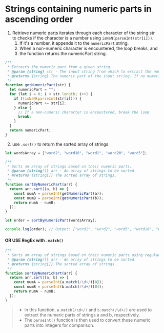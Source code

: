 # Strings containing numeric parts in ascending order

1. Retrieve numeric parts iterates through each character of the string str to checks if the character is a number using `isNaN(parseInt(str[i]))`.
   1. If it's a number, it appends it to the `numericPart` string.
   2. When a non-numeric character is encountered, the loop breaks, and
   3. the function returns the numericPart string.

```js
/**
 * Extracts the numeric part from a given string.
 * @param {string} str - The input string from which to extract the numeric part.
 * @returns {string} The numeric part of the input string. If no numeric part is found, an empty string is returned.
 */
function getNumericPart(str) {
  let numericPart = "";
  for (let i = 0; i < str.length; i++) {
    if (!isNaN(parseInt(str[i]))) {
      numericPart += str[i];
    } else {
      // If a non-numeric character is encountered, break the loop
      break;
    }
  }
  return numericPart;
}
```

2. use `.sort()` to return the sorted array of strings

```js
let wordsArray = ["word2", "word10", "word1", "word20", "word5"];

/**
 * Sorts an array of strings based on their numeric parts.
 * @param {string[]} arr - An array of strings to be sorted.
 * @returns {string[]} The sorted array of strings.
 */
function sortByNumericPart(arr) {
  return arr.sort((a, b) => {
    const numA = parseInt(getNumericPart(a));
    const numB = parseInt(getNumericPart(b));
    return numA - numB;
  });
}

let order = sortByNumericPart(wordsArray);

console.log(order); // Output: ["word1", "word2", "word5", "word10", "word20"]
```

#### OR USE RegEx with `.match()`

```js
/**
 * Sorts an array of strings based on their numeric parts using regular expressions.
 * @param {string[]} arr - An array of strings to be sorted.
 * @returns {string[]} The sorted array of strings.
 */
function sortByNumericPart(arr) {
  return arr.sort((a, b) => {
    const numA = parseInt(a.match(/\d+/)[0]);
    const numB = parseInt(b.match(/\d+/)[0]);
    return numA - numB;
  });
}
```

> - In this function, `a.match(/\d+/)` and `b.match(/\d+/)` are used to extract the numeric parts of strings a and b, respectively.
> - The `parseInt()` function is then used to convert these numeric parts into integers for comparison.
